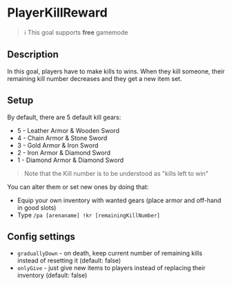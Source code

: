# PlayerKillReward

> ℹ This goal supports **free** gamemode

## Description

In this goal, players have to make kills to wins. When they kill someone, their remaining kill number decreases and 
they get a new item set.

## Setup

By default, there are 5 default kill gears:
- 5 \- Leather Armor & Wooden Sword
- 4 \- Chain Armor & Stone Sword
- 3 \- Gold Armor & Iron Sword
- 2 \- Iron Armor & Diamond Sword
- 1 \- Diamond Armor & Diamond Sword 

> Note that the Kill number is to be understood as "kills left to win"

You can alter them or set new ones by doing that:
- Equip your own inventory with wanted gears (place armor and off-hand in good slots)
- Type `/pa [arenaname] !kr [remainingKillNumber]`

## Config settings

- `graduallyDown` - on death, keep current number of remaining kills instead of resetting it (default: false)
- `onlyGive` - just give new items to players instead of replacing their inventory (default: false) 
